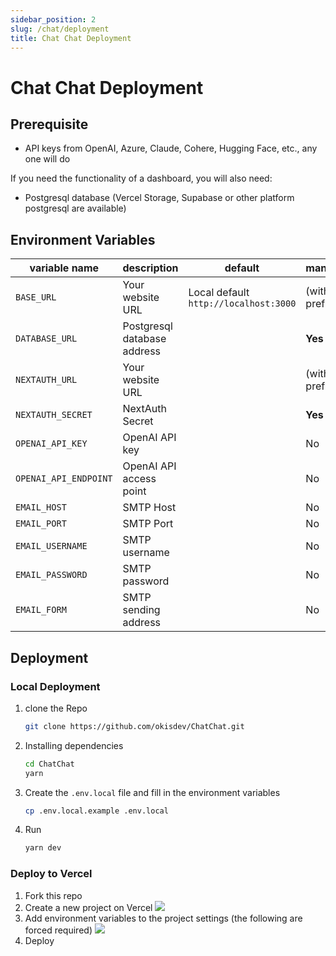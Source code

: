 ```yaml
---
sidebar_position: 2
slug: /chat/deployment
title: Chat Chat Deployment
---
```


# Chat Chat Deployment

## Prerequisite

-   API keys from OpenAI, Azure, Claude, Cohere, Hugging Face, etc., any one will do

If you need the functionality of a dashboard, you will also need:

-   Postgresql database (Vercel Storage, Supabase or other platform postgresql are available)

## Environment Variables

| variable name         | description                 | default                               | mandatory                | prompt                                                                                                            |
| --------------------- | --------------------------- | ------------------------------------- | ------------------------ | ----------------------------------------------------------------------------------------------------------------- |
| `BASE_URL`            | Your website URL            | Local default `http://localhost:3000` | (with prefix) **Yes**    |                                                                                                                   |
| `DATABASE_URL`        | Postgresql database address |                                       | **Yes**                  | Start with `postgresql://` (if not required, please fill in `postgresql://user:password@example.com:port/dbname`) |
| `NEXTAUTH_URL`        | Your website URL            |                                       | (without prefix) **Yes** |                                                                                                                   |
| `NEXTAUTH_SECRET`     | NextAuth Secret             |                                       | **Yes**                  | Random hash (16 bits is best)                                                                                     |
| `OPENAI_API_KEY`      | OpenAI API key              |                                       | No                       |                                                                                                                   |
| `OPENAI_API_ENDPOINT` | OpenAI API access point     |                                       | No                       |                                                                                                                   |
| `EMAIL_HOST`          | SMTP Host                   |                                       | No                       |                                                                                                                   |
| `EMAIL_PORT`          | SMTP Port                   |                                       | No                       |                                                                                                                   |
| `EMAIL_USERNAME`      | SMTP username               |                                       | No                       |                                                                                                                   |
| `EMAIL_PASSWORD`      | SMTP password               |                                       | No                       |                                                                                                                   |
| `EMAIL_FORM`          | SMTP sending address        |                                       | No                       |                                                                                                                   |

## Deployment

### Local Deployment

1. clone the Repo

    ```bash
    git clone https://github.com/okisdev/ChatChat.git
    ```

2. Installing dependencies

    ```bash
    cd ChatChat
    yarn
    ```

3. Create the `.env.local` file and fill in the environment variables

    ```bash
    cp .env.local.example .env.local
    ```

4. Run

    ```bash
    yarn dev
    ```

### Deploy to Vercel

1. Fork this repo
2. Create a new project on Vercel
   ![](./assets/Vercel-1.png)
3. Add environment variables to the project settings (the following are forced required)
   ![](./assets/Vercel-2.png)
4. Deploy
